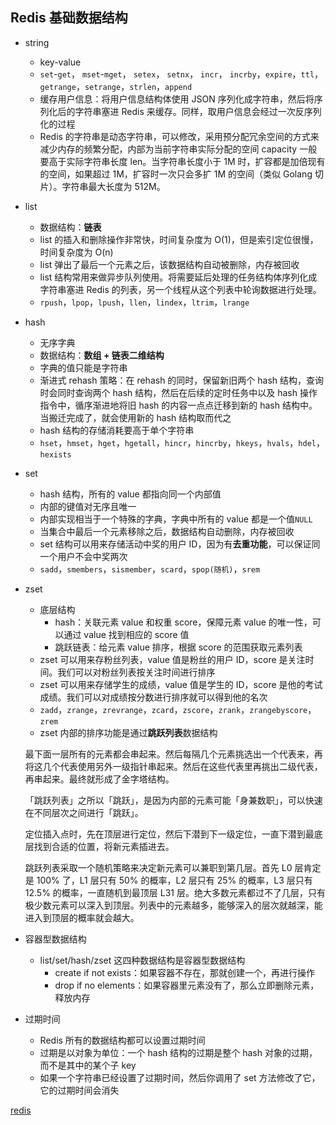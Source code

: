 ## Redis 基础数据结构

- string
    - key-value
    - `set`-`get`， `mset`-`mget`， `setex`， `setnx`， `incr`， `incrby`，`expire`，`ttl`，`getrange`，`setrange`，`strlen`，`append`
    - 缓存用户信息：将用户信息结构体使用 JSON 序列化成字符串，然后将序列化后的字符串塞进 Redis 来缓存。同样，取用户信息会经过一次反序列化的过程
    - Redis 的字符串是动态字符串，可以修改，采用预分配冗余空间的方式来减少内存的频繁分配，内部为当前字符串实际分配的空间 capacity 一般要高于实际字符串长度 len。当字符串长度小于 1M 时，扩容都是加倍现有的空间，如果超过 1M，扩容时一次只会多扩 1M 的空间（类似 Golang 切片）。字符串最大长度为 512M。

- list

    - 数据结构：**链表**
    - list 的插入和删除操作非常快，时间复杂度为 O(1)，但是索引定位很慢，时间复杂度为 O(n)
    - list 弹出了最后一个元素之后，该数据结构自动被删除，内存被回收
    - list 结构常用来做异步队列使用。将需要延后处理的任务结构体序列化成字符串塞进 Redis 的列表，另一个线程从这个列表中轮询数据进行处理。
    - `rpush`，`lpop`，`lpush`，`llen`，`lindex`，`ltrim`，`lrange`

- hash
    - 无序字典
    - 数据结构：**数组 + 链表二维结构**
    - 字典的值只能是字符串
    - 渐进式 rehash 策略：在 rehash 的同时，保留新旧两个 hash 结构，查询时会同时查询两个 hash 结构，然后在后续的定时任务中以及 hash 操作指令中，循序渐进地将旧 hash 的内容一点点迁移到新的 hash 结构中。当搬迁完成了，就会使用新的 hash 结构取而代之
    - hash 结构的存储消耗要高于单个字符串
    - `hset`，`hmset`，`hget`，`hgetall`，`hincr`，`hincrby`，`hkeys`，`hvals`，`hdel`，`hexists`

- set
    - hash 结构，所有的 value 都指向同一个内部值
    - 内部的键值对无序且唯一
    - 内部实现相当于一个特殊的字典，字典中所有的 value 都是一个值`NULL`
    - 当集合中最后一个元素移除之后，数据结构自动删除，内存被回收
    - set 结构可以用来存储活动中奖的用户 ID，因为有**去重功能**，可以保证同一个用户不会中奖两次
    - `sadd`，`smembers`，`sismember`，`scard`，`spop(随机)`，`srem`

- zset
    - 底层结构
        - hash：关联元素 value 和权重 score，保障元素 value 的唯一性，可以通过 value 找到相应的 score 值
        - 跳跃链表：给元素 value 排序，根据 score 的范围获取元素列表
    - zset 可以用来存粉丝列表，value 值是粉丝的用户 ID，score 是关注时间。我们可以对粉丝列表按关注时间进行排序
    - zset 可以用来存储学生的成绩，value 值是学生的 ID，score 是他的考试成绩。我们可以对成绩按分数进行排序就可以得到他的名次
    - `zadd`，`zrange`，`zrevrange`，`zcard`，`zscore`，`zrank`，`zrangebyscore`，`zrem`
    - zset 内部的排序功能是通过**跳跃列表**数据结构

    最下面一层所有的元素都会串起来。然后每隔几个元素挑选出一个代表来，再将这几个代表使用另外一级指针串起来。然后在这些代表里再挑出二级代表，再串起来。最终就形成了金字塔结构。

    「跳跃列表」之所以「跳跃」，是因为内部的元素可能「身兼数职」，可以快速在不同层次之间进行「跳跃」。

    定位插入点时，先在顶层进行定位，然后下潜到下一级定位，一直下潜到最底层找到合适的位置，将新元素插进去。

    跳跃列表采取一个随机策略来决定新元素可以兼职到第几层。首先 L0 层肯定是 100% 了，L1 层只有 50% 的概率，L2 层只有 25% 的概率，L3 层只有 12.5% 的概率，一直随机到最顶层 L31 层。绝大多数元素都过不了几层，只有极少数元素可以深入到顶层。列表中的元素越多，能够深入的层次就越深，能进入到顶层的概率就会越大。

- 容器型数据结构
    - list/set/hash/zset 这四种数据结构是容器型数据结构
        - create if not exists：如果容器不存在，那就创建一个，再进行操作
        - drop if no elements：如果容器里元素没有了，那么立即删除元素，释放内存

- 过期时间
    - Redis 所有的数据结构都可以设置过期时间
    - 过期是以对象为单位：一个 hash 结构的过期是整个 hash 对象的过期，而不是其中的某个子 key
    - 如果一个字符串已经设置了过期时间，然后你调用了 set 方法修改了它，它的过期时间会消失


[redis](http://zhangtielei.com/posts/server.html)
